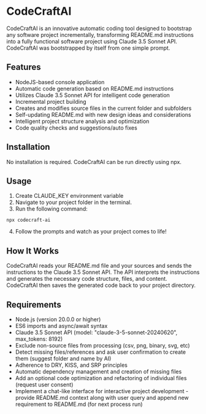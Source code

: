 # CodeCraftAI

CodeCraftAI is an innovative automatic coding tool designed to bootstrap any software project incrementally, transforming README.md instructions into a fully functional software project using Claude 3.5 Sonnet API. CodeCraftAI was bootstrapped by itself from one simple prompt.

## Features

-   NodeJS-based console application
-   Automatic code generation based on README.md instructions
-   Utilizes Claude 3.5 Sonnet API for intelligent code generation
-   Incremental project building
-   Creates and modifies source files in the current folder and subfolders
-   Self-updating README.md with new design ideas and considerations
-   Intelligent project structure analysis and optimization
-   Code quality checks and suggestions/auto fixes

## Installation

No installation is required. CodeCraftAI can be run directly using npx.

## Usage

1. Create CLAUDE_KEY environment variable
2. Navigate to your project folder in the terminal.
3. Run the following command:

```
npx codecraft-ai
```

4. Follow the prompts and watch as your project comes to life!

## How It Works

CodeCraftAI reads your README.md file and your sources and sends the instructions to the Claude 3.5 Sonnet API. The API interprets the instructions and generates the necessary code structure, files, and content. CodeCraftAI then saves the generated code back to your project directory.

## Requirements

-   Node.js (version 20.0.0 or higher)
-   ES6 imports and async/await syntax
-   Claude 3.5 Sonnet API (model: "claude-3-5-sonnet-20240620", max_tokens: 8192)
-   Exclude non-source files from processing (csv, png, binary, svg, etc)
-   Detect missing files/references and ask user confirmation to create them (suggest folder and name by AI)
-   Adherence to DRY, KISS, and SRP principles
-   Automatic dependency management and creation of missing files
-   Add an optional code optimization and refactoring of individual files (request user consent)
-   Implement a chat-like interface for interactive project development - provide README.md context along with user query and append new requirement to README.md (for next process run)
